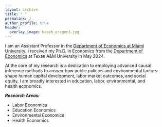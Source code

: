 ```yaml
---
layout: archive
title: " "
permalink: /
author_profile: true
header:
  overlay_image: beach_oregon3.jpg
---
```



I am an Assistant Professor in the [Department of Economics at Miami University](https://miamioh.edu/fsb/directory/?up=/query/all/all/Economics/all). I received my Ph.D. in Economics from the [Department of Economics](https://liberalarts.tamu.edu/economics/) at Texas A&M University in May 2024.

At the core of my research is a dedication to employing advanced causal inference methods to answer how public policies and environmental factors shape human capital development, labor market outcomes, and social equity. I am broadly interested in education, labor, environmental, and health economics.

***Research Areas:***
- Labor Economics
- Education Economics
- Environmental Economics
- Health Economics





